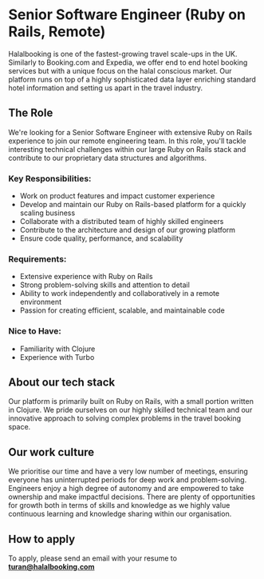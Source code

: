 # **Senior Software Engineer (Ruby on Rails, Remote)**

Halalbooking is one of the fastest-growing travel scale-ups in the UK. Similarly to Booking.com and Expedia, we offer end to end hotel booking services but with a unique focus on the halal conscious market. Our platform runs on top of a highly sophisticated data layer enriching standard hotel information and setting us apart in the travel industry.

## **The Role**

We're looking for a Senior Software Engineer with extensive Ruby on Rails experience to join our remote engineering team. In this role, you'll tackle interesting technical challenges within our large Ruby on Rails stack and contribute to our proprietary data structures and algorithms.

### **Key Responsibilities:**

* Work on product features and impact customer experience  
* Develop and maintain our Ruby on Rails-based platform for a quickly scaling business  
* Collaborate with a distributed team of highly skilled engineers  
* Contribute to the architecture and design of our growing platform  
* Ensure code quality, performance, and scalability

### **Requirements:**

* Extensive experience with Ruby on Rails  
* Strong problem-solving skills and attention to detail  
* Ability to work independently and collaboratively in a remote environment  
* Passion for creating efficient, scalable, and maintainable code

### **Nice to Have:**

* Familiarity with Clojure  
* Experience with Turbo

## **About our tech stack**

Our platform is primarily built on Ruby on Rails, with a small portion written in Clojure. We pride ourselves on our highly skilled technical team and our innovative approach to solving complex problems in the travel booking space.

## **Our work culture**

We prioritise our time and have a very low number of meetings, ensuring everyone has uninterrupted periods for deep work and problem-solving. Engineers enjoy a high degree of autonomy and are empowered to take ownership and make impactful decisions. There are plenty of opportunities for growth both in terms of skills and knowledge as we highly value continuous learning and knowledge sharing within our organisation. 


## How to apply

To apply, please send an email with your resume to **turan@halalbooking.com**
